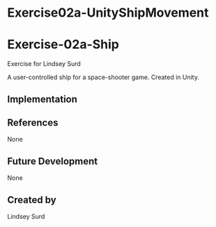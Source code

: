 # Exercise02a-UnityShipMovement
# Exercise-02a-Ship

Exercise for Lindsey Surd

A user-controlled ship for a space-shooter game. Created in Unity.

## Implementation

## References
None

## Future Development
None

## Created by
Lindsey Surd

